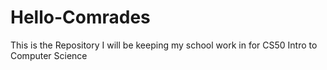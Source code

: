 # Hello-Comrades
This is the Repository I will be keeping my school work in for CS50 Intro to Computer Science
